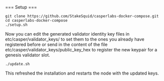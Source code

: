 === Setup ===

```
git clone https://github.com/StakeSquid/casperlabs-docker-compose.git
cd casperlabs-docker-compose
./setup.sh
```

Now you can edit the generated validator identity key files in etc/casper/validator_keys/ to set them to the ones you already have registered before or send in the content of the file etc/casper/validator_keys/public_key_hex to register the new keypair for a genesis validator slot.

```
./update.sh
```

This refreshed the installation and restarts the node with the updated keys.



